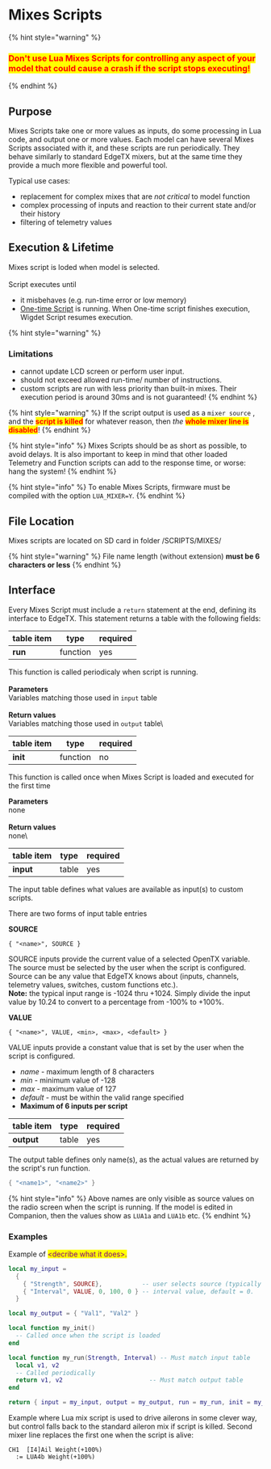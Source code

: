 # Mixes Scripts

{% hint style="warning" %}
### <mark style="color:red;">Don't use Lua Mixes Scripts for controlling any aspect of your model that could cause a crash if the script stops executing!</mark>
{% endhint %}

## Purpose

Mixes Scripts take one or more values as inputs, do some processing in Lua code, and output one or more values. Each model can have several Mixes Scripts associated with it, and these scripts are run periodically. They behave similarly to standard EdgeTX mixers, but at the same time they provide a much more flexible and powerful tool.&#x20;

Typical use cases:

* replacement for complex mixes that are _not critical_ to model function
* complex processing of inputs and reaction to their current state and/or their history
* filtering of telemetry values

## Execution & Lifetime

Mixes script is loded when model is selected.\
\
Script executes until

* it misbehaves (e.g. run-time error or low memory)
* [One-time Script](one-time-scripts.md) is running. When One-time script finishes execution, Wigdet Script resumes execution.

{% hint style="warning" %}
### Limitations

* cannot update LCD screen or perform user input.
* should not exceed allowed run-time/ number of instructions.
* custom scripts are run with less priority than built-in mixes. Their execution period is around 30ms and is not guaranteed!
{% endhint %}

{% hint style="warning" %}
If the script output is used as a `mixer source` , and the <mark style="color:red;">**script is killed**</mark> for whatever reason, then _the_ <mark style="color:red;">**whole mixer line is disabled**</mark>!&#x20;
{% endhint %}

{% hint style="info" %}
Mixes Scripts should be as short as possible, to avoid delays. It is also important to keep in mind that other loaded Telemetry and Function scripts can add to the response time, or worse: hang the system!
{% endhint %}

{% hint style="info" %}
To enable Mixes Scripts, firmware must be compiled with the option `LUA_MIXER=Y`.
{% endhint %}



## File Location

Mixes scripts are located on SD card in folder /SCRIPTS/MIXES/

{% hint style="warning" %}
File name length (without extension) **must be 6 characters or less**
{% endhint %}



## Interface

Every Mixes Script must include a `return` statement at the end, defining its interface to EdgeTX. This statement returns a table with the following fields:

| table item | type     | required |
| ---------- | -------- | -------- |
| **run**    | function | yes      |

This function is called periodicaly when script is running. \
\
**Parameters** \
Variables matching those used in `input` table\
\
**Return values**\
Variables matching those used in `output` table\


| table item | type     | required |
| ---------- | -------- | -------- |
| **init**   | function | no       |

This function is called once when Mixes Script is loaded and executed for the first time

**Parameters**\
none\
\
**Return values**\
none\


| table item | type  | required |
| ---------- | ----- | -------- |
| **input**  | table | yes      |

The input table defines what values are available as input(s) to custom scripts.&#x20;

There are two forms of input table entries

**SOURCE**

```
{ "<name>", SOURCE }
```

SOURCE inputs provide the current value of a selected OpenTX variable. The source must be selected by the user when the script is configured. Source can be any value that EdgeTX knows about (inputs, channels, telemetry values, switches, custom functions etc.).\
**Note:** the typical input range is -1024 thru +1024. Simply divide the input value by 10.24 to convert to a percentage from -100% to +100%.

**VALUE**

```
{ "<name>", VALUE, <min>, <max>, <default> }
```

VALUE inputs provide a constant value that is set by the user when the script is configured.

* _name_ - maximum length of 8 characters
* _min_ - minimum value of -128
* _max_ - maximum value of 127
* _default_ - must be within the valid range specified
* **Maximum of 6 inputs per script**



| table item | type  | required |
| ---------- | ----- | -------- |
| **output** | table | yes      |

The output table defines only name(s), as the actual values are returned by the script's run function.

```lua
{ "<name1>", "<name2>" }
```

{% hint style="info" %}
Above names are only visible as source values on the radio screen when the script is running. If the model is edited in Companion, then the values show as `LUA1a` and `LUA1b` etc.
{% endhint %}



### Examples

Example of <mark style="color:purple;">\<decribe what it does>.</mark>

```lua
local my_input =
  {
    { "Strength", SOURCE},           -- user selects source (typically slider or knob)
    { "Interval", VALUE, 0, 100, 0 } -- interval value, default = 0.
  }

local my_output = { "Val1", "Val2" }

local function my_init()
  -- Called once when the script is loaded
end

local function my_run(Strength, Interval) -- Must match input table
  local v1, v2
  -- Called periodically
  return v1, v2                        -- Must match output table
end

return { input = my_input, output = my_output, run = my_run, init = my_init }
```

Example where Lua mix script is used to drive ailerons in some clever way, but control falls back to the standard aileron mix if script is killed. Second mixer line replaces the first one when the script is alive:

```
CH1  [I4]Ail Weight(+100%)
  := LUA4b Weight(+100%)
```
